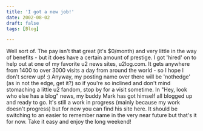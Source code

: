 ```yaml
---
title: 'I got a new job!'
date: 2002-08-02
draft: false
tags: [Blog]

---
```


Well sort of. The pay isn't that great (it's $0/month) and very little in the way of benefits - but it does have a certain amount of prestige. I got 'hired' on to help out at one of my favorite u2 news sites, u2log.com. It gets anywhere from 1400 to over 3000 visits a day from around the world - so I hope I don't screw up! :) Anyway, my posting name over there will be 'nothedge' (as in not the edge, get it?) so if you're so inclined and don't mind stomaching a little u2 fandom, stop by for a visit sometime. In "Hey, look who else has a blog" news, my buddy Mark has got himself all blogged up and ready to go. It's still a work in progress (mainly because my work doesn't progress) but for now you can find his site here. It should be switching to an easier to remember name in the very near future but that's it for now. Take it easy and enjoy the long weekend!